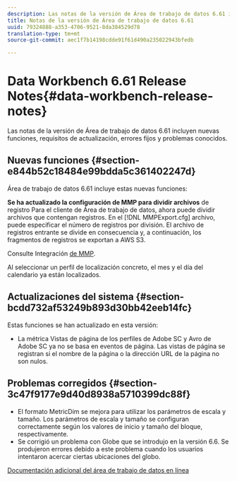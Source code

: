 ```yaml
---
description: Las notas de la versión de Área de trabajo de datos 6.61 incluyen nuevas funciones, requisitos de actualización, errores fijos y problemas conocidos.
title: Notas de la versión de Área de trabajo de datos 6.61
uuid: 79324888-a353-4706-9521-8da384529d78
translation-type: tm+mt
source-git-commit: aec1f7b14198cdde91f61d490a235022943bfedb

---
```



# Data Workbench 6.61 Release Notes{#data-workbench-release-notes}

Las notas de la versión de Área de trabajo de datos 6.61 incluyen nuevas funciones, requisitos de actualización, errores fijos y problemas conocidos.

## Nuevas funciones {#section-e844b52c18484e99bdda5c361402247d}

Área de trabajo de datos 6.61 incluye estas nuevas funciones:

**Se ha actualizado la configuración de MMP para dividir archivos** de registro Para el cliente de Área de trabajo de datos, ahora puede dividir archivos que contengan registros. En el [!DNL MMPExport.cfg] archivo, puede especificar el número de registros por división. El archivo de registros entrante se divide en consecuencia y, a continuación, los fragmentos de registros se exportan a AWS S3.

Consulte Integración [de MMP](/help/home/c-get-started/c-exp-data-seg-exp/c-mmp-integration.md).

Al seleccionar un perfil de localización concreto, el mes y el día del calendario ya están localizados.

## Actualizaciones del sistema {#section-bcdd732af53249b893d30bb42eeb14fc}

Estas funciones se han actualizado en esta versión:

* La métrica Vistas de página de los perfiles de Adobe SC y Avro de Adobe SC ya no se basa en eventos de página. Las vistas de página se registran si el nombre de la página o la dirección URL de la página no son nulos.

## Problemas corregidos {#section-3c47f9177e9d40d8938a5710399dc88f}

* El formato MetricDim se mejora para utilizar los parámetros de escala y tamaño. Los parámetros de escala y tamaño se configuran correctamente según los valores de inicio y tamaño del bloque, respectivamente.
* Se corrigió un problema con Globe que se introdujo en la versión 6.6. Se produjeron errores debido a este problema cuando los usuarios intentaron acercar ciertas ubicaciones del globo.

[Documentación adicional del área de trabajo de datos en línea](/help/home/home.md)
